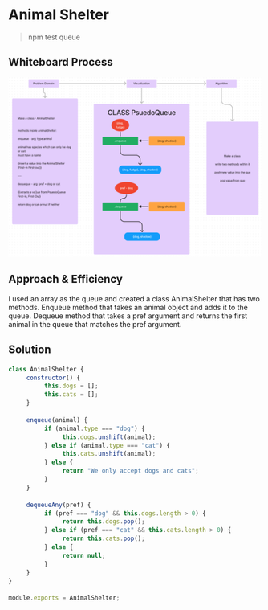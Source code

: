 # Animal Shelter

>npm test queue

## Whiteboard Process

![whiteboard](./whiteboard/whiteboard.png)

## Approach & Efficiency

I used an array as the queue and created a class AnimalShelter that has two methods.
Enqueue method that takes an animal object and adds it to the queue.
Dequeue method that takes a pref argument and returns the first animal in the queue
that matches the pref argument.

## Solution

```javascript
class AnimalShelter {
     constructor() {
          this.dogs = [];
          this.cats = [];
     }

     enqueue(animal) {
          if (animal.type === "dog") {
               this.dogs.unshift(animal);
          } else if (animal.type === "cat") {
               this.cats.unshift(animal);
          } else {
               return "We only accept dogs and cats";
          }
     }

     dequeueAny(pref) {
          if (pref === "dog" && this.dogs.length > 0) {
               return this.dogs.pop();
          } else if (pref === "cat" && this.cats.length > 0) {
               return this.cats.pop();
          } else {
               return null;
          }
     }
}

module.exports = AnimalShelter;
```
